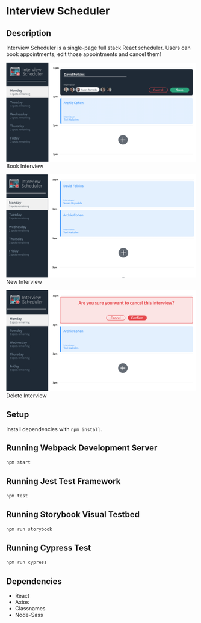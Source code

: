 # Interview Scheduler

## Description

Interview Scheduler is a single-page full stack React scheduler. Users can book appointments, edit those appointments and cancel them!

!["book-interview"](https://github.com/davidMfolkins/scheduler/blob/master/public/docs/book-interview.png?raw=true)
Book Interview

!["new-interview"](https://github.com/davidMfolkins/scheduler/blob/master/public/docs/new-interview.png?raw=true)
New Interview

!["delete-interview"](https://github.com/davidMfolkins/scheduler/blob/master/public/docs/delete-interview.png?raw=true)
Delete Interview

## Setup

Install dependencies with `npm install`.

## Running Webpack Development Server

```sh
npm start
```

## Running Jest Test Framework

```sh
npm test
```

## Running Storybook Visual Testbed

```sh
npm run storybook
```

## Running Cypress Test

```sh
npm run cypress
```

## Dependencies

- React
- Axios
- Classnames
- Node-Sass
